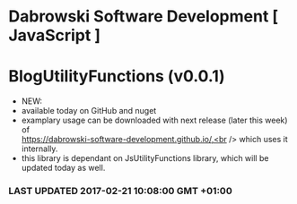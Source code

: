 # Dabrowski Software Development [ JavaScript ] 
# BlogUtilityFunctions (v0.0.1)

- NEW:
 - available today on GitHub and nuget
 - examplary usage can be downloaded with next release (later this week) of <br /> https://dabrowski-software-development.github.io/,<br /> which uses it internally.
 - this library is dependant on JsUtilityFunctions library, which will be updated today as well.

### <strong>LAST UPDATED 2017-02-21 10:08:00 GMT +01:00</strong>
